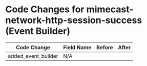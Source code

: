 # Code Changes for mimecast-network-http-session-success (Event Builder)

| Code Change | Field Name | Before | After |
|-------------|------------|--------|-------|
| added_event_builder | N/A |  |  |